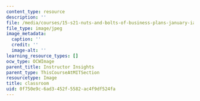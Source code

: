 ```yaml
---
content_type: resource
description: ''
file: /media/courses/15-s21-nuts-and-bolts-of-business-plans-january-iap-2014/0f750e9c6ad3452f5582ac4f9df524fa_10-2501-700x525.jpg
file_type: image/jpeg
image_metadata:
  caption: ''
  credit: ''
  image-alt: ''
learning_resource_types: []
ocw_type: OCWImage
parent_title: Instructor Insights
parent_type: ThisCourseAtMITSection
resourcetype: Image
title: classroom
uid: 0f750e9c-6ad3-452f-5582-ac4f9df524fa
---
```

